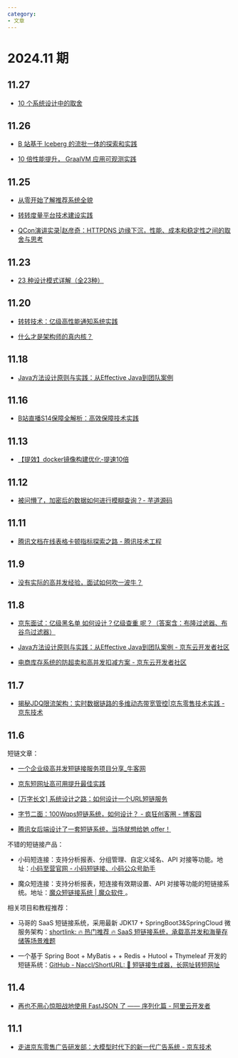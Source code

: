```yaml
---
category: 
- 文章
---
```


# 2024.11 期

<!-- more -->

## 11.27

- [10 个系统设计中的取舍](https://mp.weixin.qq.com/s/x6vrAf72JdfAIz3mPSo3gQ)

## 11.26

- [​B 站基于 Iceberg 的流批一体的探索和实践](https://mp.weixin.qq.com/s/CHZWcWao42_aI43U9c-A3g)

- [10 倍性能提升， GraalVM 应用可观测实践](https://mp.weixin.qq.com/s/Ov6LZegZ0-MwP9f9A9vlWw)

## 11.25

- [从零开始了解推荐系统全貌](https://mp.weixin.qq.com/s/n1PB5LGppaxlfRWx8WxhLg)

- [转转度量平台技术建设实践](https://mp.weixin.qq.com/s/sDE2U6e3N5_Om-ejrLYUZw)

- [QCon演讲实录|赵彦奇：HTTPDNS 边缘下沉，性能、成本和稳定性之间的取舍与思考](https://mp.weixin.qq.com/s/kSdVfpk_PHYYokLYHlp9Mg)

## 11.23

- [23 种设计模式详解（全23种）](https://blog.csdn.net/A1342772/article/details/91349142)

## 11.20

- [转转技术：亿级高性能通知系统实践](https://mp.weixin.qq.com/s/94zSJjCCeP5QnHKEL2oCTw)

- [什么才是架构师的真内核？](https://mp.weixin.qq.com/s/v3F1pBdG444I9_3pi-718Q)

## 11.18

- [Java方法设计原则与实践：从Effective Java到团队案例](https://mp.weixin.qq.com/s/bUHlzpCdpKAp6D98lcdWdA)

## 11.16

- [B站直播S14保障全解析：高效保障技术实践](https://mp.weixin.qq.com/s/Qci7QYgUtpvwsP8l7n1fpw)

## 11.13

- [【提效】docker镜像构建优化-提速10倍](https://mp.weixin.qq.com/s/qU6dSiMuH7xDHhTDCcLMhw)

## 11.12

- [被问懵了，加密后的数据如何进行模糊查询？- 芋道源码](https://mp.weixin.qq.com/s/MvNx-XjpMm7hcGx7Q-hPeQ)

## 11.11

- [腾讯文档在线表格卡顿指标探索之路 - 腾讯技术工程](https://mp.weixin.qq.com/s/JTL_x_07qfnIuMIum68m9Q)

## 11.9

- [没有实际的高并发经验，面试如何吹一波牛？](https://juejin.cn/post/7418085899718098944)

## 11.8

- [京东面试：亿级黑名单 如何设计？亿级查重 呢？（答案含：布隆过滤器、布谷鸟过滤器）](https://mp.weixin.qq.com/s/G4Y1u85eJL2gDEedi8_RZg)

- [Java方法设计原则与实践：从Effective Java到团队案例 - 京东云开发者社区](https://developer.jdcloud.com/article/4075)

- [电商库存系统的防超卖和高并发扣减方案 - 京东云开发者社区](https://developer.jdcloud.com/article/2840)

## 11.7

- [揭秘JDQ限流架构：实时数据链路的多维动态带宽管控|京东零售技术实践 - 京东技术](https://mp.weixin.qq.com/s/h6bKrgJsFFCdnj_76VUdEA)

## 11.6

短链文章：

- [一个企业级高并发短链接服务项目分享_牛客网](https://www.nowcoder.com/discuss/554974739119267840)

- [京东短网址高可用提升最佳实践](https://juejin.cn/post/7382344353068974115)

- [[万字长文] 系统设计之路：如何设计一个URL短链服务](https://mp.weixin.qq.com/s/HaOhvgtgbCJyNXp-DtgedQ)

- [字节二面：100Wqps短链系统，如何设计？ - 疯狂创客圈 - 博客园](https://www.cnblogs.com/crazymakercircle/p/17079830.html)

- [腾讯女后端设计了一套短链系统，当场就想给她 offer！](https://yuanjava.com/short-link-system/#%E4%B8%BA%E4%BB%80%E4%B9%88%E8%A6%81%E7%94%A8%E7%9F%AD%E9%93%BE%EF%BC%9F)

不错的短链接产品：

- 小码短连接：支持分析报表、分组管理、自定义域名、API 对接等功能。地址：[小码至营官网 - 小码短链接、小码公众号助手](https://xiaomark.com/)

- 魔众短连接：支持分析报表，短连接有效期设置、API 对接等功能的短链接系统。地址：[魔众短链接系统 | 魔众软件 ](https://www.tecmz.com/product/atlink)。

相关项目和教程推荐：

- 马哥的 SaaS 短链接系统，采用最新 JDK17 + SpringBoot3&SpringCloud 微服务架构：[shortlink: 🔥 热门推荐 🔥 SaaS 短链接系统，承载高并发和海量存储等场景难题](https://gitee.com/nageoffer/shortlink)

- 一个基于 Spring Boot + MyBatis + + Redis + Hutool + Thymeleaf 开发的短链系统：[GitHub - Naccl/ShortURL: 🔗 短链接生成器，长网址转短网址](https://github.com/Naccl/ShortURL)

## 11.4

- [再也不用心惊胆战地使用 FastJSON 了 —— 序列化篇 - 阿里云开发者](https://mp.weixin.qq.com/s/QuFcaQpVBonOuC_a_m2JQQ)

## 11.1

- [走进京东零售广告研发部：大模型时代下的新一代广告系统 - 京东技术](https://mp.weixin.qq.com/s/-zlXHsPxj1PQJqafQGI1Qw)
